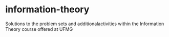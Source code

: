 # information-theory
Solutions to the problem sets and additionalactivities within the Information Theory course offered at UFMG
